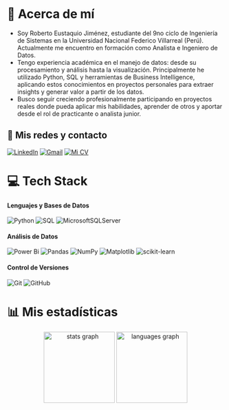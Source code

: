 # 🌟 Acerca de mí
- Soy Roberto Eustaquio Jiménez, estudiante del 9no ciclo de Ingeniería de Sistemas en la Universidad Nacional Federico Villarreal (Perú). Actualmente me encuentro en formación como Analista e Ingeniero de Datos.
- Tengo experiencia académica en el manejo de datos: desde su procesamiento y análisis hasta la visualización. Principalmente he utilizado Python, SQL y herramientas de Business Intelligence, aplicando estos conocimientos en proyectos personales para extraer insights y generar valor a partir de los datos.
- Busco seguir creciendo profesionalmente participando en proyectos reales donde pueda aplicar mis habilidades, aprender de otros y aportar desde el rol de practicante o analista junior.

## 📩 Mis redes y contacto
<!--[![LinkedIn](https://img.shields.io/badge/LinkedIn-%230077B5.svg?logo=linkedin&logoColor=white&style=flat)](https://linkedin.com/in/roberto-eustaquio/) 
[![Gmail](https://img.shields.io/badge/Gmail-D14836.svg?style=flat&logo=Gmail&logoColor=white)](mailto:reusjimenez2002@gmail.com) 
[![Mi CV](https://img.shields.io/badge/Mi%20CV-%234A8E34?style=flat&logo=Google-Drive&logoColor=white)](https://drive.google.com/file/d/1oDfquNMkjUdg_IDSrDPl0XKCABy-tn-P/view?usp=sharing) 
-->
[![LinkedIn](https://img.shields.io/badge/linkedin-%230077B5.svg?style=for-the-badge&logo=linkedin&logoColor=white)](https://linkedin.com/in/roberto-eustaquio/) 
[![Gmail](https://img.shields.io/badge/Gmail-D14836?style=for-the-badge&logo=gmail&logoColor=white)](mailto:reusjimenez2002@gmail.com) 
[![Mi CV](https://img.shields.io/badge/Mi%20CV-%234A8E34?style=for-the-badge&logo=googledrive&logoColor=white)](https://drive.google.com/file/d/1oDfquNMkjUdg_IDSrDPl0XKCABy-tn-P/view?usp=sharing) 

<!-- 
[![Mis Certificados](https://img.shields.io/badge/Mis%20Certificados-%230077B5?style=flat-square&logo=Google-Drive&logoColor=white)](https://drive.google.com/drive/folders/1XIYg82s48XN0dNXxFEVXJUpGfAG6nCOS?usp=drive_link) 
[![Instagram](https://img.shields.io/badge/Instagram-%23E4405F.svg?logo=Instagram&logoColor=white)](https://instagram.com/reus_jimenez/) 
[![X](https://img.shields.io/badge/X-black.svg?logo=X&logoColor=white)](https://x.com/Reus_Jimenez02) 
-->

# 💻 Tech Stack
<div align="left">
  <h4>Lenguajes y Bases de Datos</h4>
  <img src="https://img.shields.io/badge/python-3670A0?style=for-the-badge&logo=python&logoColor=ffdd54" alt="Python"/>
  <img src="https://img.shields.io/badge/sql-003366.svg?style=for-the-badge&logo=mysql&logoColor=white" alt="SQL"/>
  <img src="https://img.shields.io/badge/Microsoft%20SQL%20Server-CC2927?style=for-the-badge&logo=microsoft%20sql%20server&logoColor=white" alt="MicrosoftSQLServer"/>

  <h4>Análisis de Datos</h4>
  <img src="https://img.shields.io/badge/power_bi-F2C811?style=for-the-badge&logo=powerbi&logoColor=black" alt="Power Bi"/>
  <img src="https://img.shields.io/badge/pandas-%23150458.svg?style=for-the-badge&logo=pandas&logoColor=white" alt="Pandas"/>
  <img src="https://img.shields.io/badge/numpy-%23013243.svg?style=for-the-badge&logo=numpy&logoColor=white" alt="NumPy"/>
  <img src="https://img.shields.io/badge/Matplotlib-%23ffffff.svg?style=for-the-badge&logo=Matplotlib&logoColor=black" alt="Matplotlib"/>
  <img src="https://img.shields.io/badge/scikit--learn-%23F7931E.svg?style=for-the-badge&logo=scikit-learn&logoColor=white" alt="scikit-learn"/>
  
  <h4>Control de Versiones</h4>
  <img src="https://img.shields.io/badge/git-%23F05033.svg?style=for-the-badge&logo=git&logoColor=white" alt="Git"/>
  <img src="https://img.shields.io/badge/github-%23121011.svg?style=for-the-badge&logo=github&logoColor=white" alt="GitHub"/>
  
  <!-- 
  <h4>Otras Tecnologías (comentadas por ahora)</h4>
  <img src="https://img.shields.io/badge/mysql-4479A1.svg?style=for-the-badge&logo=mysql&logoColor=white" alt="MySQL"/>
  <img src="https://img.shields.io/badge/MongoDB-%234ea94b.svg?style=for-the-badge&logo=mongodb&logoColor=white" alt="MongoDB"/>
  <img src="https://img.shields.io/badge/postgres-%23316192.svg?style=for-the-badge&logo=postgresql&logoColor=white" alt="PostgreSQL"/>
  <img src="https://img.shields.io/badge/Oracle-F80000?style=for-the-badge&logo=oracle&logoColor=white" alt="Oracle"/>
  <img src="https://img.shields.io/badge/Apache%20Spark-FDEE21?style=for-the-badge&logo=apachespark&logoColor=black" alt="Apache Spark"/>
  <img src="https://img.shields.io/badge/Apache%20Kafka-000?style=for-the-badge&logo=apachekafka" alt="Apache Kafka"/>
  <img src="https://img.shields.io/badge/Apache%20Hadoop-66CCFF?style=for-the-badge&logo=apachehadoop&logoColor=black" alt="Apache Hadoop"/>
  <img src="https://img.shields.io/badge/azure-%230072C6.svg?style=for-the-badge&logo=microsoftazure&logoColor=white" alt="Azure"/>
  <img src="https://img.shields.io/badge/AWS-%23FF9900.svg?style=for-the-badge&logo=amazon-aws&logoColor=white" alt="AWS"/>
  <img src="https://img.shields.io/badge/GoogleCloud-%234285F4.svg?style=for-the-badge&logo=google-cloud&logoColor=white" alt="Google Cloud"/>
  <img src="https://img.shields.io/badge/docker-%230db7ed.svg?style=for-the-badge&logo=docker&logoColor=white" alt="Docker"/>
  <img src="https://img.shields.io/badge/kubernetes-%23326ce5.svg?style=for-the-badge&logo=kubernetes&logoColor=white" alt="Kubernetes"/>
  <img src="https://img.shields.io/badge/r-%23276DC3.svg?style=for-the-badge&logo=r&logoColor=white" alt="R"/>
  -->
</div>

# 📊 Mis estadísticas
<div align="center">
  <img src="https://github-readme-stats.vercel.app/api?username=ReusJimenez&theme=graywhite&hide_title=true&hide_border=false&include_all_commits=false&count_private=false&locale=es" height="165" alt="stats graph"  />
  <img src="https://github-readme-stats.vercel.app/api/top-langs/?username=ReusJimenez&theme=graywhite&hide_border=false&include_all_commits=false&count_private=false&layout=compact&locale=es" height="165" alt="languages graph"  />
  <!-- <img src="https://github-readme-streak-stats.herokuapp.com/?user=ReusJimenez&theme=graywhite&hide_border=false&locale=es" height="180" alt="streak stats"  /> -->
</div>
